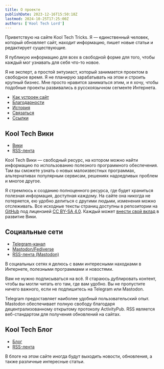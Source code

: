 ```yaml
---
title: О проекте
publishDate: 2023-12-16T15:50:18Z
lastmod: 2024-10-25T17:25:00Z
authors: ['Kool Tech Lord']
---
```


Приветствую на сайте Kool Tech Tricks. Я — единственный человек, который
обновляет сайт, находит информацию, пишет новые статьи и редактирует
существующие.

<!--more-->

Я публикую информацию для всех в свободной форме для того, чтобы каждый мог
узнавать для себя что-то новое.

Я не эксперт, а простой энтузиаст, который занимается проектом в свободное
время. Я не планирую зарабатывать на этом и строить крупный бизнес. Мне просто
нравится заниматься этим, и я хочу, чтобы подобные проекты развивались в
русскоязычном сегменте Интернета.

- [Как устроен сайт](/faq/how-site-works)
- [Благодарности](/faq/credits)
- [История](/faq/history)
- [Связаться](/faq/contact)
- [Ссылки](/faq/links)

## Kool Tech Вики

- [Вики](/wiki)
- [RSS-лента](/wiki/index.xml)

Kool Tech Вики — свободный ресурс, на котором можно найти информацию по
использованию полезного программного обеспечения. Там вы сможете узнать о новых
малоизвестных программах, альтернативах популярным сервисам, решениях
надоедливых проблем и многое другое.

Я стремлюсь к созданию полноценного ресурса, где будет храниться полезная
информация, доступная каждому. На сайте она никогда не потеряется, ею удобно
делиться с другими людьми, изменения можно отслеживать. Все исходные тексты
страниц доступны в репозитории на
[GitHub](https://github.com/KoolTechTricks/content) под лицензией
[CC BY-SA 4.0](https://creativecommons.org/licenses/by-sa/4.0/deed.ru). Каждый
может
[внести свой вклад](https://github.com/KoolTechTricks/content/blob/main/CONTRIBUTING.md)
в развитие Вики.

## Социальные сети

- [Telegram-канал](https://t.me/KoolTechTricks)
- [Mastodon/Fediverse](https://lor.sh/@KoolTechTricks)
- [RSS-лента (Mastodon)](https://lor.sh/@KoolTechTricks.rss)

В социальных сетях я делюсь с вами интересными находками в Интернете, полезными
программами и новостями.

Вам не нужно подписываться на всё. Я стараюсь дублировать контент, чтобы вы
могли читать его там, где вам удобно. Вы не пропустите ничего важного, если не
подпишитесь на Telegram или Mastodon.

Telegram предоставляет наиболее удобный пользовательский опыт. Mastodon
обеспечивает полную свободу благодаря децентрализованному открытому протоколу
ActivityPub. RSS является веб-стандартом для получения обновлений на сайтах.

## Kool Tech Блог

- [Блог](/blog)
- [RSS-лента](/blog/index.xml)

В блоге на этом сайте иногда будут выходить новости, обновления, а также
различные интересные статьи.
